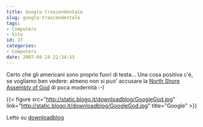 ```yaml
---
title: Google trascendentale
slug: google-trascendentale
tags:
- Computers
- Vita
id: 37
categories:
- Computers
date: 2007-04-24 22:34:53
---
```


Certo che gli americani sono proprio fuori di testa... Una cosa positiva c'é, se vogliamo ben vedere: almeno non si puo' accusare la [North Shore Assembly of God](http://www.northshoreag.org/) di poca modernità :-)

{{< figure src="http://static.blogo.it/downloadblog/GoogleGod.jpg" link="http://static.blogo.it/downloadblog/GoogleGod.jpg" title="Google" >}}

Letto su [downloadblog](http://www.downloadblog.it/post/3856/google-vs-dio)
